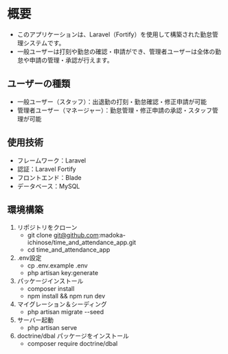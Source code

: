 # 概要

- このアプリケーションは、Laravel（Fortify）を使用して構築された勤怠管理システムです。
- 一般ユーザーは打刻や勤怠の確認・申請ができ、管理者ユーザーは全体の勤怠や申請の管理・承認が行えます。

## ユーザーの種類

- 一般ユーザー（スタッフ）：出退勤の打刻・勤怠確認・修正申請が可能
- 管理者ユーザー（マネージャー）：勤怠管理・修正申請の承認・スタッフ管理が可能

## 使用技術

- フレームワーク：Laravel
- 認証：Laravel Fortify
- フロントエンド：Blade
- データベース：MySQL
  
## 環境構築

1. リポジトリをクローン
   - git clone git@github.com:madoka-ichinose/time_and_attendance_app.git
   - cd time_and_attendance_app
2. .env設定
   - cp .env.example .env
   - php artisan key:generate
3. パッケージインストール
   - composer install
   - npm install && npm run dev
4. マイグレーション＆シーディング
   - php artisan migrate --seed
5. サーバー起動
   - php artisan serve
6. doctrine/dbal パッケージをインストール
   - composer require doctrine/dbal

